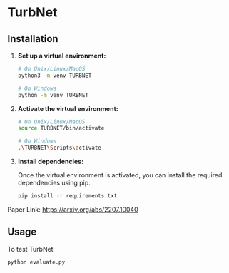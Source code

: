 # TurbNet

## Installation

1. **Set up a virtual environment:**

    ```bash
    # On Unix/Linux/MacOS
    python3 -m venv TURBNET

    # On Windows
    python -m venv TURBNET
    ```

2. **Activate the virtual environment:**

    ```bash
    # On Unix/Linux/MacOS
    source TURBNET/bin/activate

    # On Windows
    .\TURBNET\Scripts\activate
    ```

3. **Install dependencies:**

    Once the virtual environment is activated, you can install the required dependencies using pip.

    ```bash
    pip install -r requirements.txt

Paper Link: https://arxiv.org/abs/2207.10040


## Usage
To test TurbNet
```
python evaluate.py
